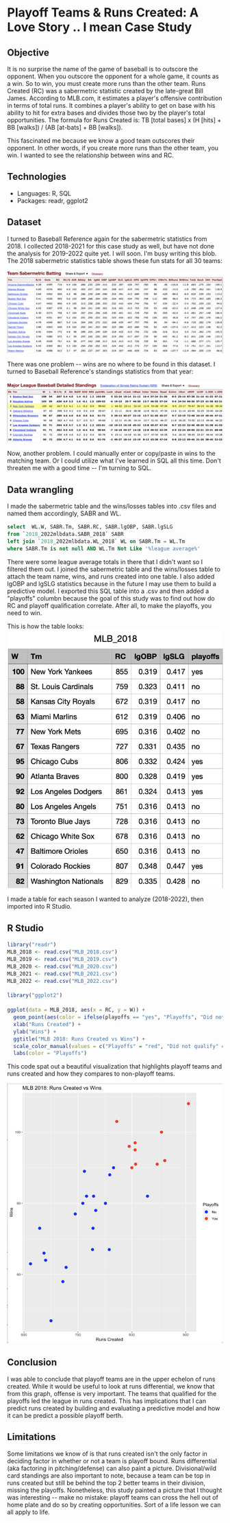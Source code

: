 # Playoff Teams & Runs Created: A Love Story .. I mean Case Study

## Objective

It is no surprise the name of the game of baseball is to outscore the opponent. When you outscore the opponent for a whole game, it counts as a win. So to win, you must create more runs than the other team. Runs Created (RC) was a sabermetric statistic created by the late-great Bill James. According to MLB.com, it estimates a player's offensive contribution in terms of total runs. It combines a player's ability to get on base with his ability to hit for extra bases and divides those two by the player's total opportunities. The formula for Runs Created is: TB [total bases] x (H [hits] + BB [walks]) / (AB [at-bats] + BB [walks]). 

This fascinated me because we know a good team outscores their opponent. In other words, if you create more runs than the other team, you win. I wanted to see the relationship between wins and RC.

## Technologies
- Languages: R, SQL
- Packages: readr, ggplot2

## Dataset
I turned to Baseball Reference again for the sabermetric statistics from 2018. I collected 2018-2021 for this case study as well, but have not done the analysis for 2019-2022 quite yet. I will soon. I'm busy writing this blob. The 2018 sabermetric statistics table shows these fun stats for all 30 teams:

![alt text](https://github.com/trustinvo/baseball/blob/main/Screenshot%202023-06-26%20at%202.38.55%20PM.png)

There was one problem -- wins are no where to be found in this dataset. I turned to Baseball Reference's standings statistics from that year:

![alt text](https://github.com/trustinvo/baseball/blob/main/Screenshot%202023-06-26%20at%202.41.49%20PM.png)

Now, another problem. I could manually enter or copy/paste in wins to the matching team. Or I could utilize what I've learned in SQL all this time. Don't threaten me with a good time -- I'm turning to SQL.

## Data wrangling
I made the sabermetric table and the wins/losses tables into .csv files and named them accordingly, SABR and WL. 
````SQL
select  WL.W, SABR.Tm, SABR.RC, SABR.lgOBP, SABR.lgSLG
from `2018_2022mlbdata.SABR_2018` SABR
left join `2018_2022mlbdata.WL_2018` WL on SABR.Tm = WL.Tm
where SABR.Tm is not null AND WL.Tm Not Like '%league average%'
````
There were some league average totals in there that I didn't want so I filtered them out. I joined the sabermetric table and the wins/losses table to attach the team name, wins, and runs created into one table. I also added lgOBP and lgSLG statistics because in the future I may use them to build a predictive model. I exported this SQL table into a .csv and then added a "playoffs" columbn because the goal of this study was to find out how do RC and playoff qualification correlate. After all, to make the playoffs, you need to win.

This is how the table looks: 
![alt text](https://github.com/trustinvo/baseball/blob/main/Screenshot%202023-06-26%20at%202.51.37%20PM.png)

I made a table for each season I wanted to analyze (2018-2022), then imported into R Studio.

## R Studio
````R
library("readr")
MLB_2018 <- read.csv("MLB_2018.csv")
MLB_2019 <- read.csv("MLB_2019.csv")
MLB_2020 <- read.csv("MLB_2020.csv")
MLB_2021 <- read.csv("MLB_2021.csv")
MLB_2022 <- read.csv("MLB_2022.csv")

library("ggplot2")

ggplot(data = MLB_2018, aes(x = RC, y = W)) +
  geom_point(aes(color = ifelse(playoffs == "yes", "Playoffs", "Did not qualify")), size = 3) +
  xlab("Runs Created") +
  ylab("Wins") +
  ggtitle("MLB 2018: Runs Created vs Wins") +
  scale_color_manual(values = c("Playoffs" = "red", "Did not qualify" = "blue"), labels = c("No", "Yes")) +
  labs(color = "Playoffs")
````

This code spat out a beautiful visualization that highlights playoff teams and runs created and how they compares to non-playoff teams.

![alt text](https://github.com/trustinvo/baseball/blob/main/Image%206-23-23%20at%204.26%20PM.jpg)

## Conclusion

I was able to conclude that playoff teams are in the upper echelon of runs created. While it would be useful to look at runs differential, we know that from this graph, offense is very important. The teams that qualified for the playoffs led the league in runs created. This has implications that I can predict runs created by building and evaluating a predictive model and how it can be predict a possible playoff berth.

## Limitations

Some limitations we know of is that runs created isn't the only factor in deciding factor in whether or not a team is playoff bound. Runs differential (aka factoring in pitching/defense) can also paint a picture. Divisional/wild card standings are also important to note, because a team can be top in runs created but still be behind the top 2 better teams in their division, missing the playoffs. Nonetheless, this study painted a picture that I thought was interesting -- make no mistake: playoff teams can cross the hell out of home plate and do so by creating opportunities. Sort of a life lesson we can all apply to life.




